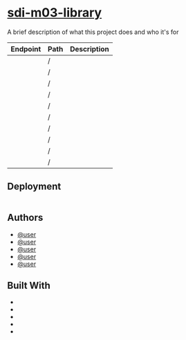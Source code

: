 # [sdi-m03-library](https://github.com/NTU-Team3/library/)

A brief description of what this project does and who it's for

| Endpoint | Path | Description |
| -------- | ---- | ----------- |
|          | /    |             |
|          | /    |             |
|          | /    |             |
|          | /    |             |
|          | /    |             |
|          | /    |             |
|          | /    |             |
|          | /    |             |
|          | /    |             |
|          | /    |             |

## Deployment

```bash

```

## Authors

- [@user](https://www.github.com/user)
- [@user](https://www.github.com/user)
- [@user](https://www.github.com/user)
- [@user](https://www.github.com/user)
- [@user](https://www.github.com/user)

## Built With

-
-
-
-
-
